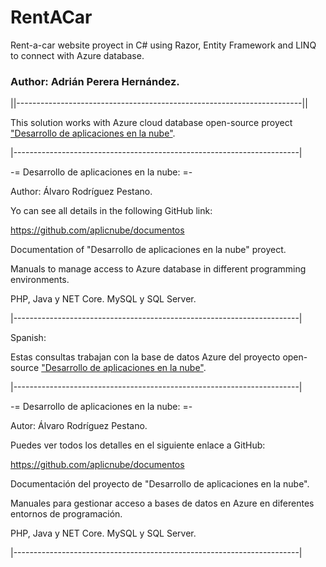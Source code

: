 # RentACar

Rent-a-car website proyect in C# using Razor, Entity Framework and LINQ to connect with Azure database.

### Author: Adrián Perera Hernández.

||-----------------------------------------------------------------------||

This solution works with Azure cloud database open-source proyect ["Desarrollo de aplicaciones en la nube"](https://github.com/aplicnube/ "DAN on GitHub").

|-----------------------------------------------------------------------|

-= Desarrollo de aplicaciones en la nube: =-

Author: Álvaro Rodríguez Pestano.

Yo can see all details in the following GitHub link:

https://github.com/aplicnube/documentos

Documentation of "Desarrollo de aplicaciones en la nube" proyect.

Manuals to manage access to Azure database in different programming environments.

PHP, Java y NET Core. MySQL y SQL Server.

|-----------------------------------------------------------------------|


Spanish:

Estas consultas trabajan con la base de datos Azure del proyecto open-source ["Desarrollo de aplicaciones en la nube"](https://github.com/aplicnube/ "DAN on GitHub").

|-----------------------------------------------------------------------|

-= Desarrollo de aplicaciones en la nube: =-

Autor: Álvaro Rodríguez Pestano.

Puedes ver todos los detalles en el siguiente enlace a GitHub:

https://github.com/aplicnube/documentos

Documentación del proyecto de "Desarrollo de aplicaciones en la nube".

Manuales para gestionar acceso a bases de datos en Azure en diferentes entornos de programación.

PHP, Java y NET Core. MySQL y SQL Server.

|-----------------------------------------------------------------------|

